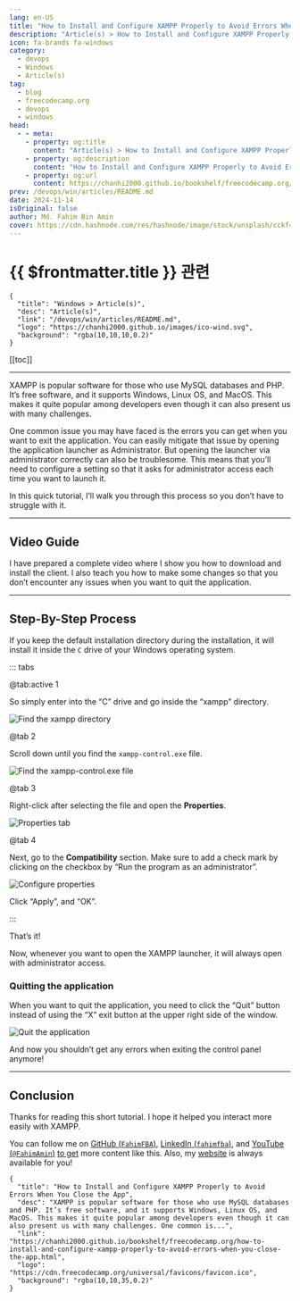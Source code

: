 ```yaml
---
lang: en-US
title: "How to Install and Configure XAMPP Properly to Avoid Errors When You Close the App"
description: "Article(s) > How to Install and Configure XAMPP Properly to Avoid Errors When You Close the App"
icon: fa-brands fa-windows
category:
  - devops
  - Windows
  - Article(s)
tag:
  - blog
  - freecodecamp.org
  - devops
  - windows
head:
  - - meta:
    - property: og:title
      content: "Article(s) > How to Install and Configure XAMPP Properly to Avoid Errors When You Close the App"
    - property: og:description
      content: "How to Install and Configure XAMPP Properly to Avoid Errors When You Close the App"
    - property: og:url
      content: https://chanhi2000.github.io/bookshelf/freecodecamp.org/how-to-install-and-configure-xampp-properly-to-avoid-errors-when-you-close-the-app.html
prev: /devops/win/articles/README.md
date: 2024-11-14
isOriginal: false
author: Md. Fahim Bin Amin
cover: https://cdn.hashnode.com/res/hashnode/image/stock/unsplash/cckf4TsHAuw/upload/ab4deba46100e61a5425d817f6406742.jpeg
---
```


# {{ $frontmatter.title }} 관련

```component VPCard
{
  "title": "Windows > Article(s)",
  "desc": "Article(s)",
  "link": "/devops/win/articles/README.md",
  "logo": "https://chanhi2000.github.io/images/ico-wind.svg",
  "background": "rgba(10,10,10,0.2)"
}
```

[[toc]]

---

<SiteInfo
  name="How to Install and Configure XAMPP Properly to Avoid Errors When You Close the App"
  desc="XAMPP is popular software for those who use MySQL databases and PHP. It’s free software, and it supports Windows, Linux OS, and MacOS. This makes it quite popular among developers even though it can also present us with many challenges. One common is..."
  url="https://freecodecamp.org/news/how-to-install-and-configure-xampp-properly-to-avoid-errors-when-you-close-the-app"
  logo="https://cdn.freecodecamp.org/universal/favicons/favicon.ico"
  preview="https://cdn.hashnode.com/res/hashnode/image/stock/unsplash/cckf4TsHAuw/upload/ab4deba46100e61a5425d817f6406742.jpeg"/>

XAMPP is popular software for those who use MySQL databases and PHP. It’s free software, and it supports Windows, Linux OS, and MacOS. This makes it quite popular among developers even though it can also present us with many challenges.

One common issue you may have faced is the errors you can get when you want to exit the application. You can easily mitigate that issue by opening the application launcher as Administrator. But opening the launcher via administrator correctly can also be troublesome. This means that you’ll need to configure a setting so that it asks for administrator access each time you want to launch it.

In this quick tutorial, I’ll walk you through this process so you don’t have to struggle with it.

---

## Video Guide

I have prepared a complete video where I show you how to download and install the client. I also teach you how to make some changes so that you don’t encounter any issues when you want to quit the application.

<VidStack src="youtube/3viM71-ULAw" />

---

## Step-By-Step Process

If you keep the default installation directory during the installation, it will install it inside the `C` drive of your Windows operating system.

::: tabs

@tab:active 1

So simply enter into the “C” drive and go inside the “xampp” directory.

![Find the <VPIcon icon="fas fa-folder-open"/>`xampp` directory](https://cdn.hashnode.com/res/hashnode/image/upload/v1731566127539/9964e362-0f79-4a08-9799-7ea17bd3740e.png)

@tab 2

Scroll down until you find the <VPIcon icon="fas fa-gears"/>`xampp-control.exe` file.

![Find the <VPIcon icon="fas fa-gears"/>`xampp-control.exe` file](https://cdn.hashnode.com/res/hashnode/image/upload/v1731566176798/8a529579-5545-4a97-b32d-6fdbffe15a95.png)

@tab 3

Right-click after selecting the file and open the **Properties**.

![Properties tab](https://cdn.hashnode.com/res/hashnode/image/upload/v1731566236620/dfaa3a6c-795a-4dab-a03a-66b73a7d5de5.png)

@tab 4

Next, go to the **Compatibility** section. Make sure to add a check mark by clicking on the checkbox by “Run the program as an administrator”.

![Configure properties](https://cdn.hashnode.com/res/hashnode/image/upload/v1731566287073/53bf3e86-1a4b-47b3-83e9-96caf1a4195d.png)

Click “Apply”, and “OK”.

:::

That’s it!

Now, whenever you want to open the XAMPP launcher, it will always open with administrator access.

### Quitting the application

When you want to quit the application, you need to click the “Quit” button instead of using the “X” exit button at the upper right side of the window.

![Quit the application](https://cdn.hashnode.com/res/hashnode/image/upload/v1731566387255/316d1778-dd5b-4a61-9efe-cbbaf8fc7552.png)

And now you shouldn’t get any errors when exiting the control panel anymore!

---

## Conclusion

Thanks for reading this short tutorial. I hope it helped you interact more easily with XAMPP.

You can follow me on [GitHub (<VPIcon icon="iconfont icon-github"/>`FahimFBA`)](https://github.com/FahimFBA), [LinkedIn (<VPIcon icon="fa-brands fa-linkedin"/>`fahimfba`)](https://linkedin.com/in/fahimfba/), and [YouTube (<VPIcon icon="fa-brands fa-youtube"/>`@FahimAmin`)](https://youtube.com/@FahimAmin) [to get](https://youtube.com/@FahimAmin) more content like this. Also, my [website](https://fahimbinamin.com/) is always available for you!

<!-- TODO: add ARTICLE CARD -->
```component VPCard
{
  "title": "How to Install and Configure XAMPP Properly to Avoid Errors When You Close the App",
  "desc": "XAMPP is popular software for those who use MySQL databases and PHP. It’s free software, and it supports Windows, Linux OS, and MacOS. This makes it quite popular among developers even though it can also present us with many challenges. One common is...",
  "link": "https://chanhi2000.github.io/bookshelf/freecodecamp.org/how-to-install-and-configure-xampp-properly-to-avoid-errors-when-you-close-the-app.html",
  "logo": "https://cdn.freecodecamp.org/universal/favicons/favicon.ico",
  "background": "rgba(10,10,35,0.2)"
}
```
